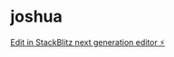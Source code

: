 # joshua

[Edit in StackBlitz next generation editor ⚡️](https://stackblitz.com/~/github.com/pope866/joshua)